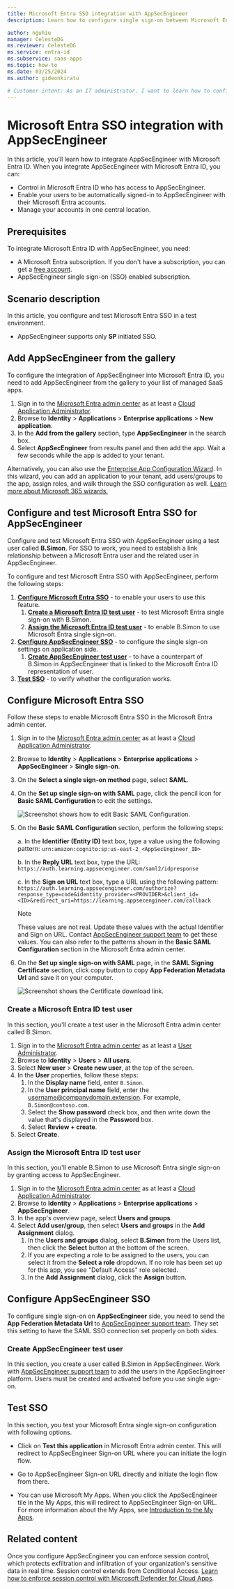 ```yaml
---
title: Microsoft Entra SSO integration with AppSecEngineer
description: Learn how to configure single sign-on between Microsoft Entra ID and AppSecEngineer.

author: nguhiu
manager: CelesteDG
ms.reviewer: CelesteDG
ms.service: entra-id
ms.subservice: saas-apps
ms.topic: how-to
ms.date: 03/25/2024
ms.author: gideonkiratu

# Customer intent: As an IT administrator, I want to learn how to configure single sign-on between Microsoft Entra ID and AppSecEngineer so that I can control who has access to AppSecEngineer, enable automatic sign-in with Microsoft Entra accounts, and manage my accounts in one central location.
---
```


# Microsoft Entra SSO integration with AppSecEngineer

In this article,  you'll learn how to integrate AppSecEngineer with Microsoft Entra ID. When you integrate AppSecEngineer with Microsoft Entra ID, you can:

* Control in Microsoft Entra ID who has access to AppSecEngineer.
* Enable your users to be automatically signed-in to AppSecEngineer with their Microsoft Entra accounts.
* Manage your accounts in one central location.

## Prerequisites

To integrate Microsoft Entra ID with AppSecEngineer, you need:

* A Microsoft Entra subscription. If you don't have a subscription, you can get a [free account](https://azure.microsoft.com/free/).
* AppSecEngineer single sign-on (SSO) enabled subscription.

## Scenario description

In this article,  you configure and test Microsoft Entra SSO in a test environment.

* AppSecEngineer supports only **SP** initiated SSO.

## Add AppSecEngineer from the gallery

To configure the integration of AppSecEngineer into Microsoft Entra ID, you need to add AppSecEngineer from the gallery to your list of managed SaaS apps.

1. Sign in to the [Microsoft Entra admin center](https://entra.microsoft.com) as at least a [Cloud Application Administrator](~/identity/role-based-access-control/permissions-reference.md#cloud-application-administrator).
1. Browse to **Identity** > **Applications** > **Enterprise applications** > **New application**.
1. In the **Add from the gallery** section, type **AppSecEngineer** in the search box.
1. Select **AppSecEngineer** from results panel and then add the app. Wait a few seconds while the app is added to your tenant.

Alternatively, you can also use the [Enterprise App Configuration Wizard](https://portal.office.com/AdminPortal/home?Q=Docs#/azureadappintegration). In this wizard, you can add an application to your tenant, add users/groups to the app, assign roles, and walk through the SSO configuration as well. [Learn more about Microsoft 365 wizards.](/microsoft-365/admin/misc/azure-ad-setup-guides)

## Configure and test Microsoft Entra SSO for AppSecEngineer

Configure and test Microsoft Entra SSO with AppSecEngineer using a test user called **B.Simon**. For SSO to work, you need to establish a link relationship between a Microsoft Entra user and the related user in AppSecEngineer.

To configure and test Microsoft Entra SSO with AppSecEngineer, perform the following steps:

1. **[Configure Microsoft Entra SSO](#configure-microsoft-entra-sso)** - to enable your users to use this feature.
    1. **[Create a Microsoft Entra ID test user](#create-a-microsoft-entra-id-test-user)** - to test Microsoft Entra single sign-on with B.Simon.
    1. **[Assign the Microsoft Entra ID test user](#assign-the-microsoft-entra-id-test-user)** - to enable B.Simon to use Microsoft Entra single sign-on.
1. **[Configure AppSecEngineer SSO](#configure-appsecengineer-sso)** - to configure the single sign-on settings on application side.
    1. **[Create AppSecEngineer test user](#create-appsecengineer-test-user)** - to have a counterpart of B.Simon in AppSecEngineer that is linked to the Microsoft Entra ID representation of user.
1. **[Test SSO](#test-sso)** - to verify whether the configuration works.

## Configure Microsoft Entra SSO

Follow these steps to enable Microsoft Entra SSO in the Microsoft Entra admin center.

1. Sign in to the [Microsoft Entra admin center](https://entra.microsoft.com) as at least a [Cloud Application Administrator](~/identity/role-based-access-control/permissions-reference.md#cloud-application-administrator).
1. Browse to **Identity** > **Applications** > **Enterprise applications** > **AppSecEngineer** > **Single sign-on**.
1. On the **Select a single sign-on method** page, select **SAML**.
1. On the **Set up single sign-on with SAML** page, click the pencil icon for **Basic SAML Configuration** to edit the settings.

   ![Screenshot shows how to edit Basic SAML Configuration.](common/edit-urls.png "Basic Configuration")

1. On the **Basic SAML Configuration** section, perform the following steps:

    a. In the **Identifier (Entity ID)** text box, type a value using the following pattern:
    `urn:amazon:cognito:sp:us-east-2_<AppSecEngineer_ID>`

    b. In the **Reply URL** text box, type the URL:
    `https://auth.learning.appsecengineer.com/saml2/idpresponse`

    c. In the **Sign on URL** text box, type a URL using the following pattern:
    `https://auth.learning.appsecengineer.com/authorize?response_type=code&identity_provider=<PROVIDER>&client_id=<ID>&redirect_uri=https://learning.appsecengineer.com/callback`

	> [!NOTE]
	> These values are not real. Update these values with the actual Identifier and Sign on URL. Contact [AppSecEngineer support team](mailto:help@appsecengineer.com) to get these values. You can also refer to the patterns shown in the **Basic SAML Configuration** section in the Microsoft Entra admin center.

1. On the **Set up single sign-on with SAML** page, in the **SAML Signing Certificate** section, click copy button to copy **App Federation Metadata Url** and save it on your computer.

	![Screenshot shows the Certificate download link.](common/copy-metadataurl.png "Certificate")

### Create a Microsoft Entra ID test user

In this section, you'll create a test user in the Microsoft Entra admin center called B.Simon.

1. Sign in to the [Microsoft Entra admin center](https://entra.microsoft.com) as at least a [User Administrator](~/identity/role-based-access-control/permissions-reference.md#user-administrator).
1. Browse to **Identity** > **Users** > **All users**.
1. Select **New user** > **Create new user**, at the top of the screen.
1. In the **User** properties, follow these steps:
   1. In the **Display name** field, enter `B.Simon`.  
   1. In the **User principal name** field, enter the username@companydomain.extension. For example, `B.Simon@contoso.com`.
   1. Select the **Show password** check box, and then write down the value that's displayed in the **Password** box.
   1. Select **Review + create**.
1. Select **Create**.

### Assign the Microsoft Entra ID test user

In this section, you'll enable B.Simon to use Microsoft Entra single sign-on by granting access to AppSecEngineer.

1. Sign in to the [Microsoft Entra admin center](https://entra.microsoft.com) as at least a [Cloud Application Administrator](~/identity/role-based-access-control/permissions-reference.md#cloud-application-administrator).
1. Browse to **Identity** > **Applications** > **Enterprise applications** > **AppSecEngineer**.
1. In the app's overview page, select **Users and groups**.
1. Select **Add user/group**, then select **Users and groups** in the **Add Assignment** dialog.
   1. In the **Users and groups** dialog, select **B.Simon** from the Users list, then click the **Select** button at the bottom of the screen.
   1. If you are expecting a role to be assigned to the users, you can select it from the **Select a role** dropdown. If no role has been set up for this app, you see "Default Access" role selected.
   1. In the **Add Assignment** dialog, click the **Assign** button.

## Configure AppSecEngineer SSO

To configure single sign-on on **AppSecEngineer** side, you need to send the **App Federation Metadata Url** to [AppSecEngineer support team](mailto:help@appsecengineer.com). They set this setting to have the SAML SSO connection set properly on both sides.

### Create AppSecEngineer test user

In this section, you create a user called B.Simon in AppSecEngineer. Work with [AppSecEngineer support team](mailto:help@appsecengineer.com) to add the users in the AppSecEngineer platform. Users must be created and activated before you use single sign-on.

## Test SSO 

In this section, you test your Microsoft Entra single sign-on configuration with following options.
 
* Click on **Test this application** in Microsoft Entra admin center. This will redirect to AppSecEngineer Sign-on URL where you can initiate the login flow.
 
* Go to AppSecEngineer Sign-on URL directly and initiate the login flow from there.
 
* You can use Microsoft My Apps. When you click the AppSecEngineer tile in the My Apps, this will redirect to AppSecEngineer Sign-on URL. For more information about the My Apps, see [Introduction to the My Apps](https://support.microsoft.com/account-billing/sign-in-and-start-apps-from-the-my-apps-portal-2f3b1bae-0e5a-4a86-a33e-876fbd2a4510).

## Related content

Once you configure AppSecEngineer you can enforce session control, which protects exfiltration and infiltration of your organization's sensitive data in real time. Session control extends from Conditional Access. [Learn how to enforce session control with Microsoft Defender for Cloud Apps](/cloud-app-security/proxy-deployment-any-app).
